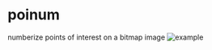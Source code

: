 # poinum
numberize points of interest on a bitmap image
![example](https://user-images.githubusercontent.com/14843843/40867520-3177e60c-6605-11e8-8389-5a3ba484defb.jpg)
